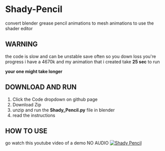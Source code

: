 # Shady-Pencil
convert blender grease pencil animations to mesh animations to use the shader editor

## **WARNING**
the code is slow and can be unstable save often so you down loss you're progress
i have a 4670k and my animation that i created take **25 sec** to run 

**your one might take longer**

## DOWNLOAD AND RUN

1. Click the Code dropdown on github page 
2. Download Zip 
3. unzip and run the **Shady_Pencil.py** file in blender
4. read the instructions

## HOW TO USE 

go watch this youtube video of a demo NO AUDIO 
[![Shady Pencil]()](https://youtu.be/fI6XmicvC6o)
